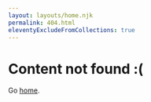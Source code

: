 ```yaml
---
layout: layouts/home.njk
permalink: 404.html
eleventyExcludeFromCollections: true
---
```

# Content not found :(

Go <a href="{{ '/' | url }}">home</a>.

